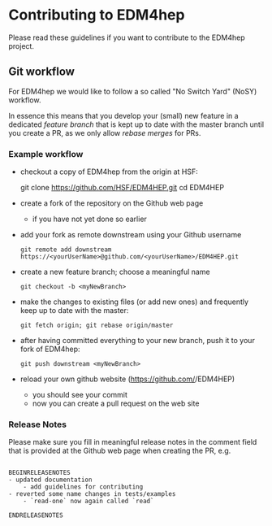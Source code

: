 # Contributing to EDM4hep

Please read these guidelines if you want to contribute to the EDM4hep project.


## Git workflow

For EDM4hep we would like to follow a so called "No Switch Yard" (NoSY) workflow.

In essence this means that you develop your (small) new feature in a dedicated
*feature branch* that is kept up to date with the master branch until you create
a PR, as we only allow *rebase merges* for PRs.


### Example workflow

- checkout a copy of EDM4hep from the origin at HSF:

	 git clone https://github.com/HSF/EDM4HEP.git
	 cd EDM4HEP
	
- create a fork of the repository on the Github web page
  - if you have not yet done so earlier

- add your fork as remote downstream using your Github username

      git remote add downstream  https://<yourUserName>@github.com/<yourUserName>/EDM4HEP.git

- create a new feature branch; choose a meaningful name

      git checkout -b <myNewBranch>
	
- make the changes to existing files (or add new ones) and frequently keep up to date with the master:

      git fetch origin; git rebase origin/master
	

- after having committed everything to your new branch, push it to your fork of EDM4hep:

      git push downstream <myNewBranch>

- reload your own github website (https://github.com/<yourUserName>/EDM4HEP)
  - you should see your commit
  - now you can create a pull request on the web site


### Release Notes 

Please make sure you fill in meaningful release notes in the comment field that is
provided at the Github web page when creating the PR, e.g.

```

BEGINRELEASENOTES
- updated documentation
    - add guidelines for contributing
- reverted some name changes in tests/examples
    - `read-one` now again called `read`

ENDRELEASENOTES



```


